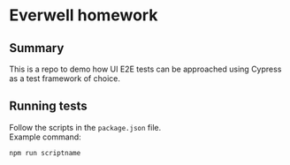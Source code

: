 # Everwell homework
## Summary
This is a repo to demo how UI E2E tests can be approached using Cypress as a test framework of choice.

## Running tests
Follow the scripts in the `package.json` file.   
Example command: 
```
npm run scriptname
```
